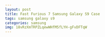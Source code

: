 ```yaml
---
layout: post
title: Fast Furious 7 Samsung Galaxy S9 Case
tags: samsung galaxy s9
categories: samsung
img: 18vRzXmTRPZLqewWHfM5fLYH-gFvDFTqW
---
```

